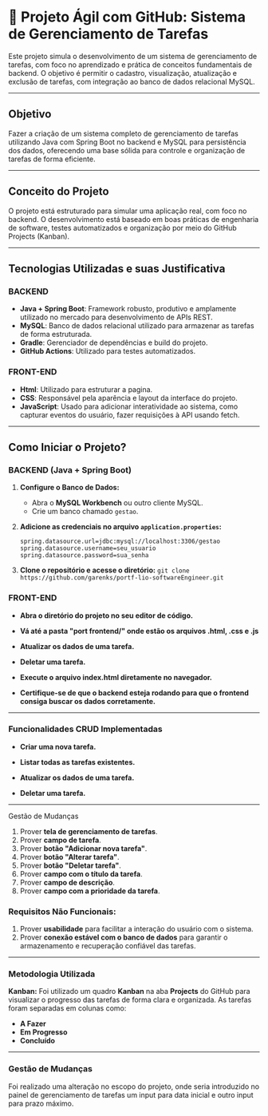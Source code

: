 # 📌 Projeto Ágil com GitHub: Sistema de Gerenciamento de Tarefas

Este projeto simula o desenvolvimento de um sistema de gerenciamento de tarefas, com foco no aprendizado e prática de conceitos fundamentais de backend. O objetivo é permitir o cadastro, visualização, atualização e exclusão de tarefas, com integração ao banco de dados relacional MySQL. 

---

## Objetivo

Fazer a criação de um sistema completo de gerenciamento de tarefas utilizando Java com Spring Boot no backend e MySQL para persistência dos dados, oferecendo uma base sólida para controle e organização de tarefas de forma eficiente.

---

## Conceito do Projeto

O projeto está estruturado para simular uma aplicação real, com foco no backend. O desenvolvimento está baseado em boas práticas de engenharia de software, testes automatizados e organização por meio do GitHub Projects (Kanban).

---

## Tecnologias Utilizadas e suas Justificativa

### BACKEND

- **Java + Spring Boot**: Framework robusto, produtivo e amplamente utilizado no mercado para desenvolvimento de APIs REST.
- **MySQL**: Banco de dados relacional utilizado para armazenar as tarefas de forma estruturada.
- **Gradle**: Gerenciador de dependências e build do projeto.
- **GitHub Actions**: Utilizado para testes automatizados.

### FRONT-END

- **Html**: Utilizado para estruturar a pagina.
- **CSS**: Responsável pela aparência e layout da interface do projeto.
- **JavaScript**:  Usado para adicionar interatividade ao sistema, como capturar eventos do usuário, fazer requisições à API usando fetch.
  
---

## Como Iniciar o Projeto?

### BACKEND (Java + Spring Boot)

1. **Configure o Banco de Dados:**
   - Abra o **MySQL Workbench** ou outro cliente MySQL.
   - Crie um banco chamado `gestao`.

2. **Adicione as credenciais no arquivo `application.properties`:**
   ```properties
   spring.datasource.url=jdbc:mysql://localhost:3306/gestao
   spring.datasource.username=seu_usuario
   spring.datasource.password=sua_senha

3. **Clone o repositório e acesse o diretório:**
   `git clone https://github.com/garenks/portf-lio-softwareEngineer.git`


### FRONT-END

- **Abra o diretório do projeto no seu editor de código.**

- **Vá até a pasta "port frontend/" onde estão os arquivos .html, .css e .js**

- **Atualizar os dados de uma tarefa.**

- **Deletar uma tarefa.**

- **Execute o arquivo index.html diretamente no navegador.**

- **Certifique-se de que o backend esteja rodando para que o frontend consiga buscar os dados corretamente.**

---

### Funcionalidades CRUD Implementadas
- **Criar uma nova tarefa.**

- **Listar todas as tarefas existentes.**

- **Atualizar os dados de uma tarefa.**

- **Deletar uma tarefa.**

---

Gestão de Mudanças
1. Prover **tela de gerenciamento de tarefas**.
2. Prover **campo de tarefa**.
3. Prover **botão "Adicionar nova tarefa"**.
4. Prover **botão "Alterar tarefa"**.
5. Prover **botão "Deletar tarefa"**.
6. Prover **campo com o título da tarefa**.
7. Prover **campo de descrição**.
8. Prover **campo com a prioridade da tarefa**.

### Requisitos Não Funcionais:
1. Prover **usabilidade** para facilitar a interação do usuário com o sistema.
2. Prover **conexão estável com o banco de dados** para garantir o armazenamento e recuperação confiável das tarefas.


---

### Metodologia Utilizada
**Kanban:**
Foi utilizado um quadro **Kanban** na aba **Projects** do GitHub para visualizar o progresso das tarefas de forma clara e organizada. As tarefas foram separadas em colunas como:
- **A Fazer**
- **Em Progresso**
- **Concluído**
---

### Gestão de Mudanças
Foi realizado uma alteração no escopo do projeto, onde seria introduzido no painel de gerenciamento de tarefas um input para data inicial e outro input para prazo máximo.
